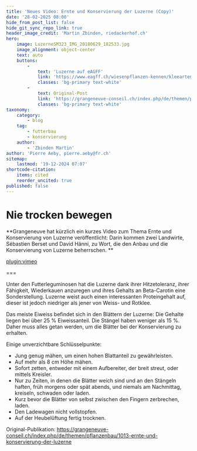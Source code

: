 ```yaml
---
title: 'Neues Video: Ernte und Konservierung der Luzerne (Copy)'
date: '28-02-2025 08:00'
hide_from_post_list: false
hide_git_sync_repo_link: true
header_image_credit: 'Martin Zbinden, riedackerhof.ch'
hero:
    image: LuzerneSM323_IMG_20180629_182533.jpg
    image_alignment: object-center
    text: auto
    buttons:
        -
            text: 'Luzerne auf eAGFF'
            link: 'https://www.eagff.ch/wiesenpflanzen-kennen/kleearten/artspezifische-merkmale/luzerne'
            classes: 'bg-primary text-white'
        -
            text: Original-Post
            link: 'https://grangeneuve-conseil.ch/index.php/de/themen/pflanzenbau/1013-ernte-und-konservierung-der-luzerne'
            classes: 'bg-primary text-white'
taxonomy:
    category:
        - blog
    tag:
        - futterbau
        - konservierung
    author:
        - 'Zbinden Martin'
author: 'Pierre Aeby, pierre.aeby@fr.ch'
sitemap:
    lastmod: '19-12-2024 07:07'
shortcode-citation:
    items: cited
    reorder_uncited: true
published: false
---
```


# Nie trocken bewegen

**Grangeneuve hat kürzlich ein kurzes Video zum Thema Ernte und Konservierung von Luzerne veröffentlicht: Darin kommen zwei Landwirte, Sébastien Berset und David Hänni, zu Wort, die den Anbau und die Konservierung von Luzerne beherrschen.
**

[plugin:vimeo](https://vimeo.com/1052318315)

===

Unter den Futterleguminosen hat die Luzerne dank ihrer Hitzetoleranz, ihrer Fähigkeit, Wiederkauen anzuregen und ihres Gehalts an Beta-Carotin eine Sonderstellung. Luzerne weist auch einen interessanten Proteingehalt auf, dieser ist jedoch niedriger als jener von Weiss- und Rotklee.

Das meiste Eiweiss befindet sich in den Blättern der Luzerne: Die Gehalte liegen bei über 25 % Eiweissanteil. Die Stängel haben weniger als 15 %. Daher muss alles getan werden, um die Blätter bei der Konservierung zu erhalten.




Einige unverzichtbare Schlüsselpunkte:
* Jung genug mähen, um einen hohen Blattanteil zu gewährleisten.
* Auf mehr als 8 cm Höhe mähen.
* Sofort zetten, entweder mit einem Aufbereiter, der breit streut, oder mittels Kreisler.
* Nur zu Zeiten, in denen die Blätter weich sind und an den Stängeln haften, früh morgens oder spät abends, und niemals am Nachmittag, kreiseln, schwaden oder laden.
* Kurz bevor die Blätter von selbst zwischen den Fingern zerbrechen, laden.
* Den Ladewagen nicht vollstopfen.
* Auf der Heubelüftung fertig trocknen.



Original-Publikation: https://grangeneuve-conseil.ch/index.php/de/themen/pflanzenbau/1013-ernte-und-konservierung-der-luzerne




